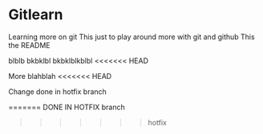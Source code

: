 # Gitlearn
Learning more on git
This just to play around more with git and github
This the README

blblb
bkbklbl
bkbklblkblbl
<<<<<<< HEAD

More blahblah
<<<<<<< HEAD


Change done in hotfix branch

=======
DONE IN HOTFIX branch
>>>>>>> hotfix
